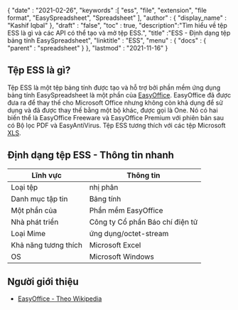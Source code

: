 {
  "date" : "2021-02-26",
  "keywords" :[ "ess", "file", "extension", "file format", "EasySpreadsheet", "Spreadsheet" ],
  "author" : {
    "display_name" : "Kashif Iqbal"
},
  "draft" : "false",
  "toc" : true,
  "description":"Tìm hiểu về tệp ESS là gì và các API có thể tạo và mở tệp ESS.",
  "title" :"ESS - Định dạng tệp bảng tính EasySpreadsheet",
  "linktitle" : "ESS",
  "menu" : {
    "docs" : {
      "parent" : "spreadsheet"
}
},
  "lastmod" : "2021-11-16"
}

## Tệp ESS là gì?

Tệp ESS là một tệp bảng tính được tạo và hỗ trợ bởi phần mềm ứng dụng bảng tính EasySpreadsheet là một phần của [EasyOffice](https://en.wikipedia.org/wiki/EasyOffice). EasyOffice đã được đưa ra để thay thế cho Microsoft Office nhưng không còn khả dụng để sử dụng và đã được thay thế bằng một bộ khác, được gọi là One. Nó có hai biến thể là EasyOffice Freeware và EasyOffice Premium với phiên bản sau có Bộ lọc PDF và EasyAntiVirus. Tệp ESS tương thích với các tệp Microsoft [XLS](/vi/spreadsheet/xls/).

## Định dạng tệp ESS - Thông tin nhanh

|Lĩnh vực|Thông tin|
---|---|
|Loại tệp| nhị phân|
|Danh mục tập tin| Bảng tính|
|Một phần của|Phần mềm EasyOffice|
|Nhà phát triển| Công ty Cổ phần Báo chí điện tử|
|Loại Mime|ứng dụng/octet-stream|
|Khả năng tương thích| Microsoft Excel|
|OS| Microsoft Windows|

## Người giới thiệu

* [EasyOffice - Theo Wikipedia](https://en.wikipedia.org/wiki/EasyOffice)

